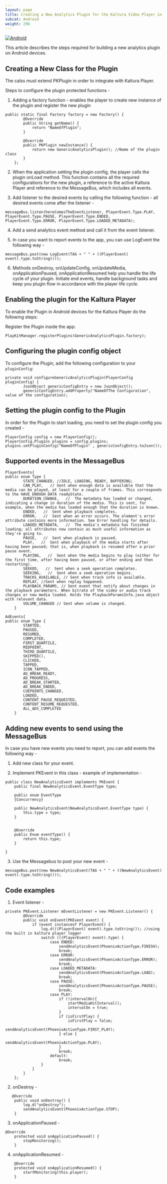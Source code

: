 ```yaml
---
layout: page
title: Creating a New Analytics Plugin for the Kaltura Video Player in Android Devices
subcat: Android
weight: 296
---
```


[![Android](https://img.shields.io/badge/Android-Supported-green.svg)](https://github.com/kaltura/player-sdk-native-ios)


This article describes the steps required for building a new analytics plugin on Android devices.

## Creating a New Class for the Plugin

The calss must extend PKPlugin in order to integrate with Kaltura Player.

Steps to configure the plugin protected functions - 

1. Adding a factory function - enables the player to create new instance of the plugin and register the new plugin
```
public static final Factory factory = new Factory() {
        @Override
        public String getName() {
            return "NameOfPlugin";
        }

        @Override
        public PKPlugin newInstance() {
            return new GenericAnalyticsPlugin(); //Name of the plugin class
        }
    };
```
2. When the application setting the plugin config, the player calls the plugin onLoad method.
This function contains all the required configurations for the new plugin, a reference to the active Kaltura Player
and reference to the MessageBus, which includes all events.

3. Add listener to the desired events by calling the following function - all desired events come after the listener -  
```
messageBus.listen(hereComesTheEventListener, PlayerEvent.Type.PLAY, PlayerEvent.Type.PAUSE, PlayerEvent.Type.ENDED, PlayerEvent.Type.ERROR, PlayerEvent.Type.LOADED_METADATA);
```

4. Add a send analytics event method and call it from the event listener.

5. In case you want to report events to the app, you can use LogEvent the
following way - 
```
messageBus.post(new LogEvent(TAG + " " + ((PlayerEvent) event).type.toString()));
```

6. Methods onDestroy, onUpdateConfig, onUpdateMedia, onApplicationPaused, onApplicationResumed
help you handle the life cycle of your plugin. Initiate end events, handle background tasks
and keep you plugin flow in accordance with the player life cycle.


## Enabling the plugin for the Kaltura Player  

To enable the Plugin in Android devices for the Kaltura Player do the following steps:

Register the Plugin inside the app:

```
PlayKitManager.registerPlugins(GenericAnalyticsPlugin.factory);
```

## Configuring the plugin config object  

To configure the Plugin, add the following configuration to your `pluginConfig`:

```
private void configureGenericAnalyticsPlugin(PlayerConfig pluginConfig) {
        JsonObject genericConfigEntry = new JsonObject();
        genericConfigEntry.addProperty("NameOfThe Configuration", value of the configuration);
```

## Setting the plugin config to the Plugin

In order for the Plugin to start loading, you need to set
the plugin config you created -

```
PlayerConfig config = new PlayerConfig();
PlayerConfig.Plugins plugins = config.plugins;
plugins.setPluginConfig("NameOfPlugin" , genericConfigEntry.toJson()); 
```

## Supported events in the MessageBus
```
PlayerEvents{
public enum Type {
        STATE_CHANGED, //IDLE, LOADING, READY, BUFFERING;
        CAN_PLAY,   // Sent when enough data is available that the media can be played, at least for a couple of frames. This corresponds to the HAVE_ENOUGH_DATA readyState.
        DURATION_CHANGE,   //  The metadata has loaded or changed, indicating a change in duration of the media. This is sent, for example, when the media has loaded enough that the duration is known.
        ENDED,   //  Sent when playback completes.
        ERROR,   //  Sent when an error occurs. The element's error attribute contains more information. See Error handling for details.
        LOADED_METADATA,   //  The media's metadata has finished loading; all attributes now contain as much useful information as they're going to.
        PAUSE,   //  Sent when playback is paused.
        PLAY,   //  Sent when playback of the media starts after having been paused; that is, when playback is resumed after a prior pause event.
        PLAYING,   //  Sent when the media begins to play (either for the first time, after having been paused, or after ending and then restarting).
        SEEKED,   //  Sent when a seek operation completes.
        SEEKING,   //  Sent when a seek operation begins.
        TRACKS_AVAILABLE, // Sent when track info is available.
        REPLAY, //Sent when replay happened.
        PLAYBACK_PARAMS, // Sent event that notify about changes in the playback parameters. When bitrate of the video or audio track changes or new media loaded. Holds the PlaybackParamsInfo.java object with relevant data.
        VOLUME_CHANGED // Sent when volume is changed.
    }
```
```
AdEvents{
public enum Type {
        STARTED,
        PAUSED,
        RESUMED,
        COMPLETED,
        FIRST_QUARTILE,
        MIDPOINT,
        THIRD_QUARTILE,
        SKIPPED(),
        CLICKED,
        TAPPED,
        ICON_TAPPED,
        AD_BREAK_READY,
        AD_PROGRESS,
        AD_BREAK_STARTED,
        AD_BREAK_ENDED,
        CUEPOINTS_CHANGED,
        LOADED,
        CONTENT_PAUSE_REQUESTED,
        CONTENT_RESUME_REQUESTED,
        ALL_ADS_COMPLETED
    }
```

## Adding new events to send using the MessageBus
In case you have new events you need to report, you 
can add events the following way - 

1. Add new class for your event.

2. Implement PKEvent in this class - 
example of implementation - 
```
public class NewAnalyticsEvent implements PKEvent {
    public final NewAnalyticsEvent.EventType type;

    public enum EventType
    {Concurrency}

    public NewAnalyticsEvent(NewAnalyticsEvent.EventType type) {
        this.type = type;
    }


    @Override
    public Enum eventType() {
        return this.type;
    }

}
```

3. Use the Messagebus to post your new event - 
```
messageBus.post(new NewAnalyticsEvent(TAG + " " + ((NewAnalyticsEvent) event).type.toString()));
```

## Code examples

1. Event listener - 
```
private PKEvent.Listener mEventListener = new PKEvent.Listener() {
        @Override
        public void onEvent(PKEvent event) {
            if (event instanceof PlayerEvent) {
                log.d(((PlayerEvent) event).type.toString()); //using the built in kaltura player logger
                switch (((PlayerEvent) event).type) {
                    case ENDED:
                        sendAnalyticsEvent(PhoenixActionType.FINISH);
                        break;
                    case ERROR:
                        sendAnalyticsEvent(PhoenixActionType.ERROR);
                        break;
                    case LOADED_METADATA:
                        sendAnalyticsEvent(PhoenixActionType.LOAD);
                        break;
                    case PAUSE:
                        sendAnalyticsEvent(PhoenixActionType.PAUSE);
                        break;
                    case PLAY:
                        if (!intervalOn){
                            startMediaHitInterval();
                            intervalOn = true;
                        }
                        if (isFirstPlay) {
                            isFirstPlay = false;
                            sendAnalyticsEvent(PhoenixActionType.FIRST_PLAY);
                        } else {
                            sendAnalyticsEvent(PhoenixActionType.PLAY);
                        }
                        break;
                    default:
                        break;
                }
            }
        }
    };
```

2. onDestroy - 
```
   @Override
    public void onDestroy() {
        log.d("onDestroy");
        sendAnalyticsEvent(PhoenixActionType.STOP);
    }
```

3. onApplicationPaused - 
```
@Override
    protected void onApplicationPaused() {
        stopMonitoring();
    }
```

4. onApplicationResumed - 
```
    @Override
    protected void onApplicationResumed() {
        startMonitoring(this.player);
    }
```

